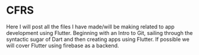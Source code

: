 # CFRS
Here I will post all the files I have made/will be making related to app development using Flutter. 
Beginning with an Intro to Git, sailing through the syntactic sugar of Dart and then creating apps using Flutter.
If possible we will cover Flutter using firebase as a backend.
